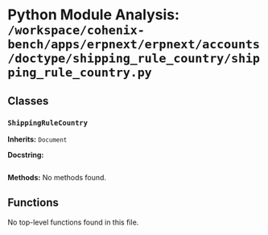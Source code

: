 # Python Module Analysis: `/workspace/cohenix-bench/apps/erpnext/erpnext/accounts/doctype/shipping_rule_country/shipping_rule_country.py`

## Classes

### `ShippingRuleCountry`
**Inherits:** `Document`


**Docstring:**
```

```

**Methods:**
No methods found.




## Functions

No top-level functions found in this file.
